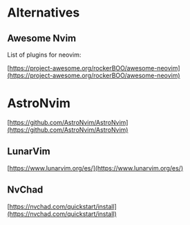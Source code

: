 # Alternatives

## Awesome Nvim

List of plugins for neovim:

[https://project-awesome.org/rockerBOO/awesome-neovim](https://project-awesome.org/rockerBOO/awesome-neovim)


# AstroNvim

[https://github.com/AstroNvim/AstroNvim](https://github.com/AstroNvim/AstroNvim)


## LunarVim

[https://www.lunarvim.org/es/](https://www.lunarvim.org/es/)


## NvChad

[https://nvchad.com/quickstart/install](https://nvchad.com/quickstart/install)
